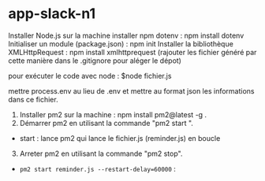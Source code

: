 # app-slack-n1
Installer Node.js sur la machine
installer npm dotenv : npm install dotenv
Initialiser un module (package.json) : npm init
Installer la bibliothèque XMLHttpRequest : npm install xmlhttprequest
(rajouter les fichier généré par cette manière dans le .gitignore pour aléger le dépot) 

pour exécuter le code avec node : $node fichier.js

mettre process.env au lieu de .env et mettre au format json les informations dans ce fichier.

1) Installer pm2 sur la machine : npm install pm2@latest -g .
2) Démarrer pm2 en utilisant la commande "pm2 start <nom du fichier>".
 - start : lance pm2 qui lance le fichier.js (reminder.js) en boucle
3) Arreter pm2 en utilisant la commande "pm2 stop".

- `pm2 start reminder.js --restart-delay=60000` : 